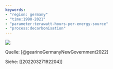 ```yaml
---
keywords: 
- "region: germany"
- "time:1990-2021"
- "parameter:terawatt-hours-per-energy-source" 
- "process:decarbonisation"
---
```


![](https://insideclimatenews.org/wp-content/uploads/2022/03/GermanyPowerFeverChart22.png)

Quelle: [@gearinoGermanyNewGovernment2022] 

Siehe: [[20220327192204]]

